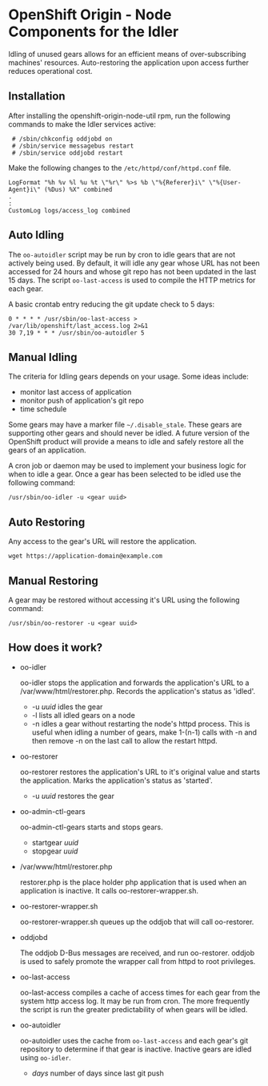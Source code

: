 OpenShift Origin - Node Components for the Idler
============================

Idling of unused gears allows for an efficient means of over-subscribing
machines' resources. Auto-restoring the application upon access further
reduces operational cost.

Installation
----------------------

After installing the openshift-origin-node-util rpm, run the following
commands to make the Idler services active:

```
 # /sbin/chkconfig oddjobd on
 # /sbin/service messagebus restart
 # /sbin/service oddjobd restart
```

Make the following changes to the ```/etc/httpd/conf/httpd.conf``` file.
```
LogFormat "%h %v %l %u %t \"%r\" %>s %b \"%{Referer}i\" \"%{User-Agent}i\" (%Dus) %X" combined
.
:
CustomLog logs/access_log combined
```

Auto Idling
----------------------

The ```oo-autoidler``` script may be run by cron to idle gears that are
not actively being used. By default, it will idle any gear whose URL has
not been accessed for 24 hours and whose git repo has not been updated
in the last 15 days. The script ```oo-last-access``` is used to compile
the HTTP metrics for each gear.

A basic crontab entry reducing the git update check to 5 days:
```
0 * * * * /usr/sbin/oo-last-access > /var/lib/openshift/last_access.log 2>&1
30 7,19 * * * /usr/sbin/oo-autoidler 5
```

Manual Idling
----------------------

The criteria for Idling gears depends on your usage. Some ideas include:

   * monitor last access of application
   * monitor push of application's git repo
   * time schedule

Some gears may have a marker file ```~/.disable_stale```. These gears are
supporting other gears and should never be idled. A future version of
the OpenShift product will provide a means to idle and safely restore
all the gears of an application.

A cron job or daemon may be used to implement your business logic for
when to idle a gear.  Once a gear has been selected to be idled use the
following command:
```
/usr/sbin/oo-idler -u <gear uuid>
```

Auto Restoring
----------------------

Any access to the gear's URL will restore the application.
```
wget https://application-domain@example.com
```


Manual Restoring
----------------------

A gear may be restored without accessing it's URL  using the following
command:
```
/usr/sbin/oo-restorer -u <gear uuid>
```


How does it work?
----------------------

  * oo-idler

    oo-idler stops the application and forwards the application's URL to
    a /var/www/html/restorer.php. Records the application's status as
    'idled'.

    * -u _uuid_ idles the gear
    * -l lists all idled gears on a node
    * -n idles a gear without restarting the node's httpd process. This is
      useful when idling a number of gears, make 1-(n-1) calls with -n and
      then remove -n on the last call to allow the restart httpd.

  * oo-restorer

    oo-restorer restores the application's URL to it's original value and
    starts the application. Marks the application's status as 'started'.

    * -u _uuid_ restores the gear

  * oo-admin-ctl-gears

    oo-admin-ctl-gears starts and stops gears.

    * startgear _uuid_
    * stopgear _uuid_

  * /var/www/html/restorer.php

    restorer.php is the place holder php application that is used when
    an application is inactive. It calls oo-restorer-wrapper.sh.

  * oo-restorer-wrapper.sh

    oo-restorer-wrapper.sh queues up the oddjob that will call
    oo-restorer.

  * oddjobd

    The oddjob D-Bus messages are received, and run oo-restorer.
    oddjob is used to safely promote the wrapper call from httpd to
    root privileges.

  * oo-last-access

    oo-last-access compiles a cache of access times for each gear from
    the system http access log. It may be run from cron.  The more
    frequently the script is run the greater predictability of when
    gears will be idled.

  * oo-autoidler

    oo-autoidler uses the cache from ```oo-last-access``` and each gear's
    git repository to determine if that gear is inactive.  Inactive gears
    are idled using ```oo-idler```.

    * _days_ number of days since last git push

